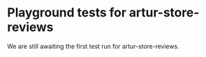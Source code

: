 # Playground tests for artur-store-reviews
We are still awaiting the first test run for artur-store-reviews.
